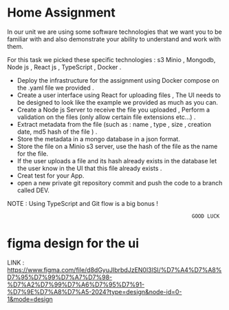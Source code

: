 # Home Assignment


In our unit we are using some software technologies that we want you to be familiar with and also demonstrate your ability to understand and work with them.

For this task we picked these specific technologies : s3 Minio , Mongodb, Node js , React js , TypeScript , Docker .


 - Deploy the infrastructure for the assignment  using Docker compose on the .yaml file we provided . 
 - Create a user interface using React  for uploading files , The UI needs to be designed to look like the example we provided as much as you can.
 - Create a Node js Server to receive the file you uploaded , Perform a validation on the files (only allow certain file extensions etc…) .
 - Extract metadata from the file (such as :  name , type , size , creation date, md5 hash of the file  ) .
 - Store the metadata in a mongo database in a json format. 
 - Store the file on a Minio s3 server, use the hash of the file as the name for the file.
 - If the user uploads a file and its hash already exists in the database let the user know in the UI that this file already exists . 
 - Creat test for your App. 
 - open a new private git repository commit and push the code to a branch called DEV. 

NOTE :  Using TypeScript and Git flow is a big bonus !

                                                                GOOD LUCK 
 

# figma design for the ui 
LINK : https://www.figma.com/file/d8dGyuJIbrbdJzEN0l3lSI/%D7%A4%D7%A8%D7%95%D7%99%D7%A7%D7%98-%D7%A2%D7%99%D7%A6%D7%95%D7%91-%D7%9E%D7%A8%D7%A5-2024?type=design&node-id=0-1&mode=design 
